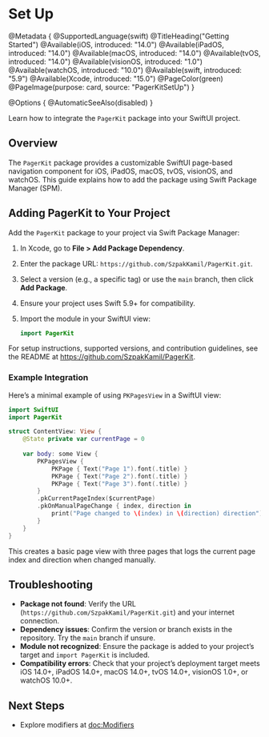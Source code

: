 # Set Up

@Metadata {
    @SupportedLanguage(swift)
    @TitleHeading("Getting Started")
    @Available(iOS, introduced: "14.0")
    @Available(iPadOS, introduced: "14.0")
    @Available(macOS, introduced: "14.0")
    @Available(tvOS, introduced: "14.0")
    @Available(visionOS, introduced: "1.0")
    @Available(watchOS, introduced: "10.0")
    @Available(swift, introduced: "5.9")
    @Available(Xcode, introduced: "15.0")
    @PageColor(green)
    @PageImage(purpose: card, source: "PagerKitSetUp")
}

@Options {
    @AutomaticSeeAlso(disabled)
}

Learn how to integrate the `PagerKit` package into your SwiftUI project.

## Overview

The `PagerKit` package provides a customizable SwiftUI page-based navigation component for iOS, iPadOS, macOS, tvOS, visionOS, and watchOS. This guide explains how to add the package using Swift Package Manager (SPM).

## Adding PagerKit to Your Project

Add the `PagerKit` package to your project via Swift Package Manager:

1. In Xcode, go to **File > Add Package Dependency**.
2. Enter the package URL: `https://github.com/SzpakKamil/PagerKit.git`.
3. Select a version (e.g., a specific tag) or use the `main` branch, then click **Add Package**.
4. Ensure your project uses Swift 5.9+ for compatibility.
5. Import the module in your SwiftUI view:

   ```swift
   import PagerKit
   ```

For setup instructions, supported versions, and contribution guidelines, see the README at https://github.com/SzpakKamil/PagerKit.

### Example Integration

Here’s a minimal example of using `PKPagesView` in a SwiftUI view:

```swift
import SwiftUI
import PagerKit

struct ContentView: View {
    @State private var currentPage = 0
    
    var body: some View {
        PKPagesView {
            PKPage { Text("Page 1").font(.title) }
            PKPage { Text("Page 2").font(.title) }
            PKPage { Text("Page 3").font(.title) }
        }
        .pkCurrentPageIndex($currentPage)
        .pkOnManualPageChange { index, direction in
            print("Page changed to \(index) in \(direction) direction")
        }
    }
}
```

This creates a basic page view with three pages that logs the current page index and direction when changed manually.

## Troubleshooting

- **Package not found**: Verify the URL (`https://github.com/SzpakKamil/PagerKit.git`) and your internet connection.
- **Dependency issues**: Confirm the version or branch exists in the repository. Try the `main` branch if unsure.
- **Module not recognized**: Ensure the package is added to your project’s target and `import PagerKit` is included.
- **Compatibility errors**: Check that your project’s deployment target meets iOS 14.0+, iPadOS 14.0+, macOS 14.0+, tvOS 14.0+, visionOS 1.0+, or watchOS 10.0+.

## Next Steps

- Explore modifiers at <doc:Modifiers>
